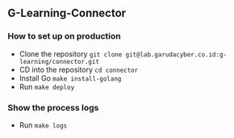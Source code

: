 ## G-Learning-Connector

### How to set up on production
- Clone the repository `git clone git@lab.garudacyber.co.id:g-learning/connector.git`
- CD into the repository `cd connector`
- Install Go `make install-golang`
- Run `make deploy`

### Show the process logs
- Run `make logs`